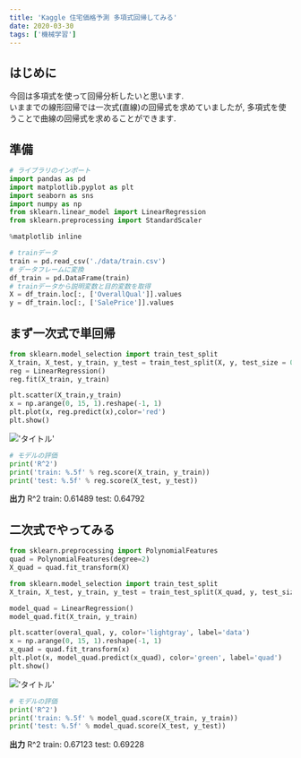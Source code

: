 ```yaml
---
title: 'Kaggle 住宅価格予測 多項式回帰してみる'
date: 2020-03-30
tags: ['機械学習']
---
```


## はじめに
今回は多項式を使って回帰分析したいと思います.  
いままでの線形回帰では一次式(直線)の回帰式を求めていましたが, 多項式を使うことで曲線の回帰式を求めることができます.  

## 準備
```python
# ライブラリのインポート
import pandas as pd
import matplotlib.pyplot as plt
import seaborn as sns
import numpy as np
from sklearn.linear_model import LinearRegression
from sklearn.preprocessing import StandardScaler

%matplotlib inline 

# trainデータ
train = pd.read_csv('./data/train.csv')
# データフレームに変換
df_train = pd.DataFrame(train)
# trainデータから説明変数と目的変数を取得
X = df_train.loc[:, ['OverallQual']].values
y = df_train.loc[:, ['SalePrice']].values
```
## まず一次式で単回帰
```python
from sklearn.model_selection import train_test_split
X_train, X_test, y_train, y_test = train_test_split(X, y, test_size = 0.3, random_state = 0)
reg = LinearRegression()
reg.fit(X_train, y_train)
```

```python
plt.scatter(X_train,y_train)
x = np.arange(0, 15, 1).reshape(-1, 1)
plt.plot(x, reg.predict(x),color='red')
plt.show()
```
!['タイトル'](https://i.gyazo.com/6871a5c83c6d9ae3b7194577b7c67519.png)
```python
# モデルの評価
print('R^2')
print('train: %.5f' % reg.score(X_train, y_train))
print('test: %.5f' % reg.score(X_test, y_test))
```
**出力**
R^2
train: 0.61489
test: 0.64792

## 二次式でやってみる
```python
from sklearn.preprocessing import PolynomialFeatures
quad = PolynomialFeatures(degree=2)
X_quad = quad.fit_transform(X)
```

```python
from sklearn.model_selection import train_test_split
X_train, X_test, y_train, y_test = train_test_split(X_quad, y, test_size = 0.3, random_state = 0)
```

```python
model_quad = LinearRegression()
model_quad.fit(X_train, y_train)
```

```python
plt.scatter(overal_qual, y, color='lightgray', label='data')
x = np.arange(0, 15, 1).reshape(-1, 1)
x_quad = quad.fit_transform(x)
plt.plot(x, model_quad.predict(x_quad), color='green', label='quad')
plt.show()
```
!['タイトル'](https://i.gyazo.com/7da2aaa02648cc829350c56bbedcde1f.png)

```python
# モデルの評価
print('R^2')
print('train: %.5f' % model_quad.score(X_train, y_train))
print('test: %.5f' % model_quad.score(X_test, y_test))
```
**出力**
R^2
train: 0.67123
test: 0.69228